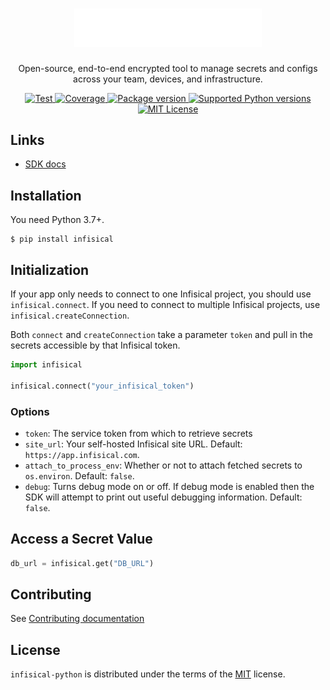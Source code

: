 <h1 align="center">
    <a href="https://github.com/Infisical/infisical">
        <img width="300" src="https://raw.githubusercontent.com/Infisical/infisical-node/main/img/logoname-white.svg#gh-dark-mode-only" alt="infisical">
    </a>
</h1>
<p align="center">
  <p align="center">Open-source, end-to-end encrypted tool to manage secrets and configs across your team, devices, and infrastructure.</p>
</p>


<p align="center">
<a href="https://github.com/Astropilot/infisical-python/actions?query=workflow%3ATest+event%3Apush+branch%3Amain" target="_blank">
    <img src="https://github.com/Astropilot/infisical-python/workflows/Test/badge.svg?event=push&branch=main" alt="Test">
</a>
<a href="https://coverage-badge.samuelcolvin.workers.dev/redirect/Astropilot/infisical-python" target="_blank">
    <img src="https://coverage-badge.samuelcolvin.workers.dev/Astropilot/infisical-python.svg" alt="Coverage">
</a>
<a href="https://pypi.org/project/infisical" target="_blank">
    <img src="https://img.shields.io/pypi/v/infisical?color=%2334D058&label=pypi%20package" alt="Package version">
</a>
<a href="https://pypi.org/project/infisical" target="_blank">
    <img src="https://img.shields.io/pypi/pyversions/infisical.svg?color=%2334D058" alt="Supported Python versions">
</a>
<a href="https://github.com/Astropilot/infisical-python/blob/master/LICENSE">
    <img src="https://img.shields.io/github/license/Astropilot/infisical-python" alt="MIT License">
</a>
</p>

## Links

- [SDK docs](https://infisical.com/docs/sdks/languages/python)

## Installation

You need Python 3.7+.

```console
$ pip install infisical
```

## Initialization

If your app only needs to connect to one Infisical project, you should use `infisical.connect`. If you need to connect to multiple Infisical projects, use `infisical.createConnection`.

Both `connect` and `createConnection` take a parameter `token` and pull in the secrets accessible by that Infisical token.

```py
import infisical

infisical.connect("your_infisical_token")
```

### Options

- `token`: The service token from which to retrieve secrets
- `site_url`: Your self-hosted Infisical site URL. Default: `https://app.infisical.com`.
- `attach_to_process_env`: Whether or not to attach fetched secrets to `os.environ`. Default: `false`.
- `debug`: Turns debug mode on or off. If debug mode is enabled then the SDK will attempt to print out useful debugging information. Default: `false`.

## Access a Secret Value

```py
db_url = infisical.get("DB_URL")
```

## Contributing

See [Contributing documentation](./.github/CONTRIBUTING.md)

## License

`infisical-python` is distributed under the terms of the [MIT](https://spdx.org/licenses/MIT.html) license.
